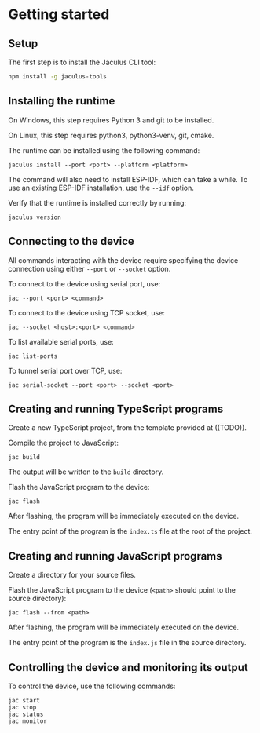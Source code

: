 # Getting started

## Setup

The first step is to install the Jaculus CLI tool:

```bash
npm install -g jaculus-tools
```

## Installing the runtime

On Windows, this step requires Python 3 and git to be installed.

On Linux, this step requires python3, python3-venv, git, cmake.

The runtime can be installed using the following command:

    jaculus install --port <port> --platform <platform>

The command will also need to install ESP-IDF, which can take a while.
To use an existing ESP-IDF installation, use the `--idf` option.

Verify that the runtime is installed correctly by running:

    jaculus version


## Connecting to the device

All commands interacting with the device require specifying the device connection using either `--port` or `--socket` option.

To connect to the device using serial port, use:

    jac --port <port> <command>

To connect to the device using TCP socket, use:

    jac --socket <host>:<port> <command>

To list available serial ports, use:

    jac list-ports

To tunnel serial port over TCP, use:

    jac serial-socket --port <port> --socket <port>


## Creating and running TypeScript programs

Create a new TypeScript project, from the template provided at ((TODO)).

Compile the project to JavaScript:

    jac build

The output will be written to the `build` directory.

Flash the JavaScript program to the device:

    jac flash

After flashing, the program will be immediately executed on the device.

The entry point of the program is the `index.ts` file at the root of the project.


## Creating and running JavaScript programs

Create a directory for your source files.

Flash the JavaScript program to the device (`<path>` should point to the source directory):

    jac flash --from <path>

After flashing, the program will be immediately executed on the device.

The entry point of the program is the `index.js` file in the source directory.


## Controlling the device and monitoring its output

To control the device, use the following commands:

    jac start
    jac stop
    jac status
    jac monitor
